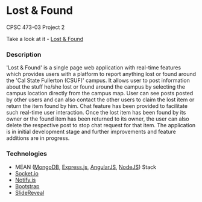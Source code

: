 # Lost & Found
CPSC 473-03 Project 2 

Take a look at it - [Lost & Found](http://csuf-lostandfound.herokuapp.com/)

### Description
'Lost & Found' is a single page web application with real-time features which provides users with a platform to report anything lost or found around the 'Cal State Fullerton (CSUF)' campus. It allows user to post information about the stuff he/she lost or found around the campus by selecting the campus location directly from the campus map. User can see posts posted by other users and can also contact the other users to claim the lost item or return the item found by him. Chat feature has been provided to facilitate such real-time user interaction. Once the lost item has been found by its owner or the found item has been returned to its owner, the user can also delete the respective post to stop chat request for that item.
The application is in initial development stage and further improvements and feature additions are in progress.

### Technologies
* MEAN ([MongoDB](https://www.mongodb.com/), [Express.js](https://nodejs.org/en/), [AngularJS](https://angularjs.org/), [NodeJS](https://nodejs.org/en/)) Stack
* [Socket.io](http://socket.io/)
* [Notify.js](https://notifyjs.com/)
* [Bootstrap](http://getbootstrap.com/)
* [SlideReveal](http://nnattawat.github.io/slideReveal/)

